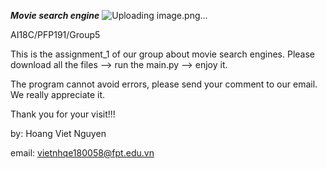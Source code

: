 ***Movie search engine***
![Uploading image.png…]()

AI18C/PFP191/Group5

This is the assignment_1 of our group about movie search engines. 
Please download all the files --> run the main.py --> enjoy it.

The program cannot avoid errors, please send your comment to our email. We really appreciate it.

Thank you for your visit!!!

by: Hoang Viet Nguyen 

email: vietnhqe180058@fpt.edu.vn
